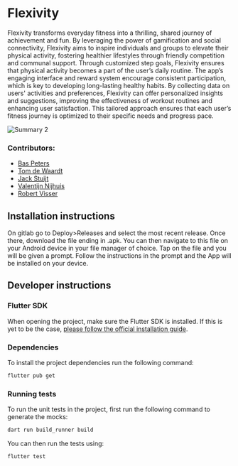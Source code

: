 # Flexivity

Flexivity transforms everyday fitness into a thrilling, shared journey of achievement and fun. By leveraging the power of gamification and social connectivity, Flexivity aims to inspire individuals and groups to elevate their physical activity, fostering healthier lifestyles through friendly competition and communal support.
Through customized step goals, Flexivity ensures that physical activity becomes a part of the user’s daily routine. The app’s engaging interface and reward system encourage consistent participation, which is key to developing long-lasting healthy habits.
By collecting data on users' activities and preferences, Flexivity can offer personalized insights and suggestions, improving the effectiveness of workout routines and enhancing user satisfaction. This tailored approach ensures that each user’s fitness journey is optimized to their specific needs and progress pace.

![Summary 2](https://github.com/BasPater/flexivity/assets/144136215/0c9f8713-02e3-49bf-a4da-55527c943b42)

### Contributors:
- [Bas Peters](https://github.com/BasPater)
- [Tom de Waardt]()
- [Jack Stuijt](https://github.com/Coillenz)
- [Valentijn Nijhuis]()
- [Robert Visser](https://github.com/LordVis)

## Installation instructions
On gitlab go to Deploy>Releases and select the most recent release. Once there, download the file ending in .apk. You can then navigate to this file on your Android device in your file manager of choice. Tap on the file and you will be given a prompt. Follow the instructions in the prompt and the App will be installed on your device.

## Developer instructions
### Flutter SDK
When opening the project, make sure the Flutter SDK is installed. If this is yet to be the case, [please follow the official installation guide](https://docs.flutter.dev/get-started/install).

### Dependencies
To install the project dependencies run the following command:
```bash
flutter pub get
```

### Running tests
To run the unit tests in the project, first run the following command to generate the mocks:
```bash
dart run build_runner build
```

You can then run the tests using:
```
flutter test
```
